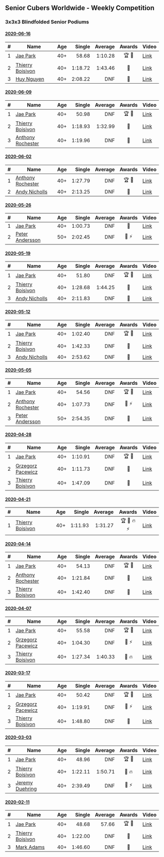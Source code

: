 ## Senior Cubers Worldwide - Weekly Competition
### 3x3x3 Blindfolded Senior Podiums
#### [2020-06-16](results/2020-06-16.md)

| # | Name | Age | Single | Average | Awards | Video |
| :--: | -- | :--: | --: | --: | :--: | -- |
| 1 | [Jae Park](../persons/jae_park.md) | 40+ | 58.68 | 1:10.28 | 🏆 🥇 | [Link](https://www.facebook.com/events/208176410240808/permalink/209854233406359/) |
| 2 | [Thierry Boisivon](../persons/thierry_boisivon.md) | 40+ | 1:18.72 | 1:43.46 | 🥈 | [Link](https://www.facebook.com/events/208176410240808/permalink/211642029894246/) |
| 3 | [Huy Nguyen](../persons/huy_nguyen.md) | 40+ | 2:08.22 | DNF | 🥉 | [Link](https://www.facebook.com/events/208176410240808/permalink/211375159920933/) |

#### [2020-06-09](results/2020-06-09.md)

| # | Name | Age | Single | Average | Awards | Video |
| :--: | -- | :--: | --: | --: | :--: | -- |
| 1 | [Jae Park](../persons/jae_park.md) | 40+ | 50.98 | DNF | 🏆 🥇 | [Link](https://www.facebook.com/events/620460455211235/permalink/622049145052366/) |
| 2 | [Thierry Boisivon](../persons/thierry_boisivon.md) | 40+ | 1:18.93 | 1:32.99 | 🥈 | [Link](https://www.facebook.com/events/620460455211235/permalink/624245591499388/) |
| 3 | [Anthony Rochester](../persons/anthony_rochester.md) | 40+ | 1:19.96 | DNF | 🥉 | [Link](https://www.facebook.com/events/620460455211235/permalink/622088728381741/) |

#### [2020-06-02](results/2020-06-02.md)

| # | Name | Age | Single | Average | Awards | Video |
| :--: | -- | :--: | --: | --: | :--: | -- |
| 1 | [Anthony Rochester](../persons/anthony_rochester.md) | 40+ | 1:27.79 | DNF | 🏆 🥇 | [Link](https://www.facebook.com/events/323619661956372/permalink/325541918430813/) |
| 2 | [Andy Nicholls](../persons/andy_nicholls.md) | 40+ | 2:13.25 | DNF | 🥈 | [Link](https://www.facebook.com/events/323619661956372/permalink/324359211882417/) |

#### [2020-05-26](results/2020-05-26.md)

| # | Name | Age | Single | Average | Awards | Video |
| :--: | -- | :--: | --: | --: | :--: | -- |
| 1 | [Jae Park](../persons/jae_park.md) | 40+ | 1:00.73 | DNF | 🥇 | [Link](https://www.facebook.com/events/1531820936993798/permalink/1534279060081319/) |
| 2 | [Peter Andersson](../persons/peter_andersson.md) | 50+ | 2:02.45 | DNF | 🥈 ⚡ | [Link](https://www.facebook.com/events/1531820936993798/permalink/1533584773484081/) |

#### [2020-05-19](results/2020-05-19.md)

| # | Name | Age | Single | Average | Awards | Video |
| :--: | -- | :--: | --: | --: | :--: | -- |
| 1 | [Jae Park](../persons/jae_park.md) | 40+ | 51.80 | DNF | 🏆 🥇 | [Link](https://www.facebook.com/events/2608037409484307/permalink/2609676329320415/) |
| 2 | [Thierry Boisivon](../persons/thierry_boisivon.md) | 40+ | 1:28.68 | 1:44.25 | 🥈 | [Link](https://www.facebook.com/100000570103102/videos/pcb.2612241145730600/3460923623936607/) |
| 3 | [Andy Nicholls](../persons/andy_nicholls.md) | 40+ | 2:11.83 | DNF | 🥉 | [Link](https://www.facebook.com/events/2608037409484307/permalink/2611313482490033/) |

#### [2020-05-12](results/2020-05-12.md)

| # | Name | Age | Single | Average | Awards | Video |
| :--: | -- | :--: | --: | --: | :--: | -- |
| 1 | [Jae Park](../persons/jae_park.md) | 40+ | 1:02.40 | DNF | 🏆 🥇 | [Link](https://www.facebook.com/events/367340484222677/permalink/368871534069572/) |
| 2 | [Thierry Boisivon](../persons/thierry_boisivon.md) | 40+ | 1:42.33 | DNF | 🥈 | [Link](https://www.facebook.com/events/367340484222677/permalink/370888060534586/) |
| 3 | [Andy Nicholls](../persons/andy_nicholls.md) | 40+ | 2:53.62 | DNF | 🥉 | [Link](https://www.facebook.com/events/367340484222677/permalink/371002630523129/) |

#### [2020-05-05](results/2020-05-05.md)

| # | Name | Age | Single | Average | Awards | Video |
| :--: | -- | :--: | --: | --: | :--: | -- |
| 1 | [Jae Park](../persons/jae_park.md) | 40+ | 54.56 | DNF | 🏆 🥇 | [Link](https://www.facebook.com/events/2624652641189887/permalink/2627851630869988/) |
| 2 | [Anthony Rochester](../persons/anthony_rochester.md) | 40+ | 1:07.73 | DNF | 🥈 ⚡ | [Link](https://www.facebook.com/events/2624652641189887/permalink/2625346837787134/) |
| 3 | [Peter Andersson](../persons/peter_andersson.md) | 50+ | 2:54.35 | DNF | 🥉 | [Link](https://www.facebook.com/events/2624652641189887/permalink/2628335504154934/) |

#### [2020-04-28](results/2020-04-28.md)

| # | Name | Age | Single | Average | Awards | Video |
| :--: | -- | :--: | --: | --: | :--: | -- |
| 1 | [Jae Park](../persons/jae_park.md) | 40+ | 1:10.91 | DNF | 🏆 🥇 | [Link](https://www.facebook.com/events/534758690547855/permalink/534848220538902/) |
| 2 | [Grzegorz Pacewicz](../persons/grzegorz_pacewicz.md) | 40+ | 1:11.73 | DNF | 🥈 | [Link](https://www.facebook.com/events/534758690547855/permalink/537192693637788/) |
| 3 | [Thierry Boisivon](../persons/thierry_boisivon.md) | 40+ | 1:47.09 | DNF | 🥉 | [Link](https://www.facebook.com/events/534758690547855/permalink/536491417041249/) |

#### [2020-04-21](results/2020-04-21.md)

| # | Name | Age | Single | Average | Awards | Video |
| :--: | -- | :--: | --: | --: | :--: | -- |
| 1 | [Thierry Boisivon](../persons/thierry_boisivon.md) | 40+ | 1:11.93 | 1:31.27 | 🏆 🥇 🔥 ⚡ | [Link](https://www.facebook.com/events/1312095715657208/permalink/1316281738571939/) |

#### [2020-04-14](results/2020-04-14.md)

| # | Name | Age | Single | Average | Awards | Video |
| :--: | -- | :--: | --: | --: | :--: | -- |
| 1 | [Jae Park](../persons/jae_park.md) | 40+ | 54.13 | DNF | 🏆 🥇 | [Link](https://www.facebook.com/events/232067087873656/permalink/232495074497524/) |
| 2 | [Anthony Rochester](../persons/anthony_rochester.md) | 40+ | 1:21.84 | DNF | 🥈 | [Link](https://www.facebook.com/events/232067087873656/permalink/232111617869203/) |
| 3 | [Thierry Boisivon](../persons/thierry_boisivon.md) | 40+ | 1:42.40 | DNF | 🥉 | [Link](https://www.facebook.com/events/232067087873656/permalink/236104717469893/) |

#### [2020-04-07](results/2020-04-07.md)

| # | Name | Age | Single | Average | Awards | Video |
| :--: | -- | :--: | --: | --: | :--: | -- |
| 1 | [Jae Park](../persons/jae_park.md) | 40+ | 55.58 | DNF | 🏆 🥇 | [Link](https://www.facebook.com/events/258196271885699/permalink/259236678448325/) |
| 2 | [Grzegorz Pacewicz](../persons/grzegorz_pacewicz.md) | 40+ | 1:04.30 | DNF | 🥈 ⚡ | [Link](https://www.facebook.com/events/258196271885699/permalink/262125944826065/) |
| 3 | [Thierry Boisivon](../persons/thierry_boisivon.md) | 40+ | 1:27.34 | 1:40.33 | 🥉 🔥 | [Link](https://www.facebook.com/events/258196271885699/permalink/262052061500120/) |

#### [2020-03-17](results/2020-03-17.md)

| # | Name | Age | Single | Average | Awards | Video |
| :--: | -- | :--: | --: | --: | :--: | -- |
| 1 | [Jae Park](../persons/jae_park.md) | 40+ | 50.42 | DNF | 🏆 🥇 | [Link](https://www.facebook.com/events/616010612582835/permalink/617628172421079/) |
| 2 | [Grzegorz Pacewicz](../persons/grzegorz_pacewicz.md) | 40+ | 1:19.91 | DNF | 🥈 ⚡ | [Link](https://www.facebook.com/events/616010612582835/permalink/620248352159061/) |
| 3 | [Thierry Boisivon](../persons/thierry_boisivon.md) | 40+ | 1:48.80 | DNF | 🥉 | [Link](https://www.facebook.com/events/616010612582835/permalink/620334732150423/) |

#### [2020-03-03](results/2020-03-03.md)

| # | Name | Age | Single | Average | Awards | Video |
| :--: | -- | :--: | --: | --: | :--: | -- |
| 1 | [Jae Park](../persons/jae_park.md) | 40+ | 48.96 | DNF | 🏆 🥇 | [Link](https://www.facebook.com/events/186820176097844/permalink/188015709311624/) |
| 2 | [Thierry Boisivon](../persons/thierry_boisivon.md) | 40+ | 1:22.11 | 1:50.71 | 🥈 🔥 | [Link](https://www.facebook.com/events/186820176097844/permalink/188913179221877/) |
| 3 | [Jeremy Duehring](../persons/jeremy_duehring.md) | 40+ | 2:39.49 | DNF | 🥉 ⚡ | [Link](https://www.facebook.com/events/186820176097844/permalink/190947509018444/) |

#### [2020-02-11](results/2020-02-11.md)

| # | Name | Age | Single | Average | Awards | Video |
| :--: | -- | :--: | --: | --: | :--: | -- |
| 1 | [Jae Park](../persons/jae_park.md) | 40+ | 48.68 | 57.66 | 🏆 🥇 | [Link](https://www.facebook.com/events/173728187264773/permalink/173945660576359/) |
| 2 | [Thierry Boisivon](../persons/thierry_boisivon.md) | 40+ | 1:22.00 | DNF | 🥈 | [Link](https://www.facebook.com/events/173728187264773/permalink/178355273468731/) |
| 3 | [Mark Adams](../persons/mark_adams.md) | 40+ | 1:46.60 | DNF | 🥉 | [Link](https://www.facebook.com/events/173728187264773/permalink/176409236996668/) |


<!-- Global site tag (gtag.js) - Google Analytics -->
<script async src="https://www.googletagmanager.com/gtag/js?id=UA-86348435-3"></script>
<script>window.dataLayer = window.dataLayer || []; function gtag() {dataLayer.push(arguments);} gtag('js', new Date()); gtag('config', 'UA-86348435-3');</script>
